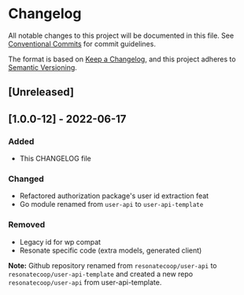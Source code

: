 # Changelog
All notable changes to this project will be documented in this file.
See [Conventional Commits](https://conventionalcommits.org) for commit guidelines.

The format is based on [Keep a Changelog](https://keepachangelog.com/en/1.0.0/),
and this project adheres to [Semantic Versioning](https://semver.org/spec/v2.0.0.html).

## [Unreleased]

## [1.0.0-12] - 2022-06-17
### Added
- This CHANGELOG file

### Changed

- Refactored authorization package's user id extraction feat
- Go module renamed from `user-api` to `user-api-template`

### Removed
- Legacy id for wp compat
- Resonate specific code (extra models, generated client)

**Note:** Github repository renamed from `resonatecoop/user-api` to `resonatecoop/user-api-template` and created a new repo `resonatecoop/user-api` from user-api-template.
